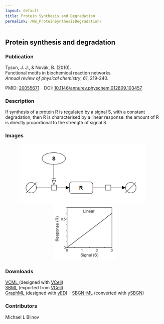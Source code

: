```yaml
---
layout: default
title: Protein Synthesis and Degradation
permalink: /MB_ProteinSynthesisDegradation/
---
```


## Protein synthesis and degradation
### Publication

Tyson, J. J., & Novák, B. (2010). 
<br>Functional motifs in biochemical reaction networks. 
<br><i>Annual review of physical chemistry</i>, <i>61</i>, 219-240.

PMID:  [20055671](https://www.ncbi.nlm.nih.gov/pubmed/20055671) &ensp; DOI: [10.1146/annurev.physchem.012809.103457](https://doi.org/10.1146/annurev.physchem.012809.103457)

### Description

If synthesis of a protein R is regulated by a signal S, with a constant degradation, then R is characterised by a 
linear response: the amount of R is directly proportional to the strength of signal S. 

### Images

<div class="img" style="font-size:90%; text-align:center;"> 
 <a href="http://modelbricks.org/images/modelbricks/LinearSBGN.PNG"><img src="/images/modelbricks/LinearSBGN.PNG" width="400"/></a> &ensp; 
 <a href="http://modelbricks.org/images/modelbricks/LinearResponse.PNG"><img src="/images/modelbricks/LinearResponse.PNG" width="200"/></a><br />  
</div> 
 
 
### Downloads

<a href="/modelbricks/Tyson_2003_1a.vcml">VCML </a> (designed with [VCell](http://vcell.org)) &ensp;  
<a href="/modelbricks/Tyson_2003_1a.xml">SBML</a> (exported from [VCell](http://vcell.org)) <br />
<a href="/modelbricks/LinearResponse.graphml">GraphML </a> (designed with [yED](https://www.yworks.com/yed)) &ensp; 
<a href="/modelbricks/LinearResponse.sbgn">SBGN-ML</a> (converted with [ySBGN](https://github.com/sbgn/ySBGN)) &ensp;


### Contributors

Michael L Blinov



